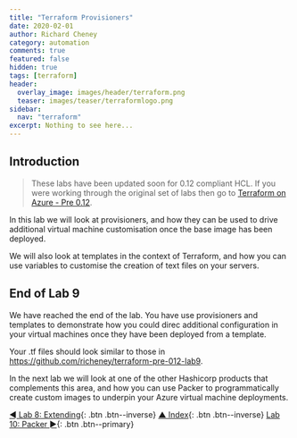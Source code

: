 ```yaml
---
title: "Terraform Provisioners"
date: 2020-02-01
author: Richard Cheney
category: automation
comments: true
featured: false
hidden: true
tags: [terraform]
header:
  overlay_image: images/header/terraform.png
  teaser: images/teaser/terraformlogo.png
sidebar:
  nav: "terraform"
excerpt: Nothing to see here...
---
```

## Introduction

> These labs have been updated soon for 0.12 compliant HCL. If you were working through the original set of labs then go to [Terraform on Azure - Pre 0.12](/automation/terraform-pre012).

In this lab we will look at provisioners, and how they can be used to drive additional virtual machine customisation once the base image has been deployed.

We will also look at templates in the context of Terraform, and how you can use variables to customise the creation of text files on your servers.

## End of Lab 9

We have reached the end of the lab. You have use provisioners and templates to demonstrate how you could direc additional configuration in your virtual machines once they have been deployed from a template.

Your .tf files should look similar to those in <https://github.com/richeney/terraform-pre-012-lab9>.

In the next lab we will look at one of the other Hashicorp products that complements this area, and how you can use Packer to programmatically create custom images to underpin your Azure virtual machine deployments.

[◄ Lab 8: Extending](../lab8){: .btn .btn--inverse} [▲ Index](../#labs){: .btn .btn--inverse} [Lab 10: Packer ►](../lab10){: .btn .btn--primary}
